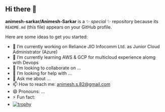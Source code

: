 ## Hi there 👋


**animesh-sarkar/Animesh-Sarkar** is a ✨ _special_ ✨ repository because its `README.md` (this file) appears on your GitHub profile.

Here are some ideas to get you started:

- 🔭 I’m currently working on Reliance JIO Infocomm Ltd. as Junior Cloud Administrator (Azure)
- 🌱 I’m currently learning AWS & GCP for multicloud experience alomg with Devops
- 👯 I’m looking to collaborate on ...
- 🤔 I’m looking for help with ...
- 💬 Ask me about ...
- 📫 How to reach me: animesh.s.82@gmail.com
- 😄 Pronouns: ...
- ⚡ Fun fact: 
- [![trophy](https://github-profile-trophy.vercel.app/?username=animesh-sarkar)](https://github.com/ryo-ma/github-profile-trophy)
